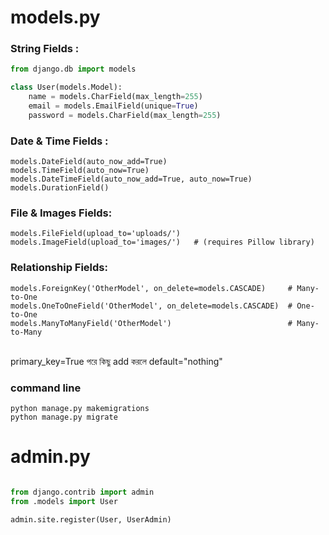 
# models.py

<h3> String Fields : </h3>

```python
from django.db import models

class User(models.Model):
    name = models.CharField(max_length=255)
    email = models.EmailField(unique=True)
    password = models.CharField(max_length=255) 
```
<h3> Date & Time Fields : </h3>

```
models.DateField(auto_now_add=True)                 
models.TimeField(auto_now=True)                        
models.DateTimeField(auto_now_add=True, auto_now=True) 
models.DurationField()                                 

```

<h3>File & Images Fields: </h3>

```
models.FileField(upload_to='uploads/') 
models.ImageField(upload_to='images/')   # (requires Pillow library)

```

<h3>Relationship Fields: </h3>

```
models.ForeignKey('OtherModel', on_delete=models.CASCADE)     # Many-to-One
models.OneToOneField('OtherModel', on_delete=models.CASCADE)  # One-to-One
models.ManyToManyField('OtherModel')                          # Many-to-Many

```
<br>
primary_key=True
পরে কিছু add করলে default="nothing"

<h3> command line </h3>

```
python manage.py makemigrations
python manage.py migrate
```

# admin.py

```python

from django.contrib import admin
from .models import User

admin.site.register(User, UserAdmin)

```

